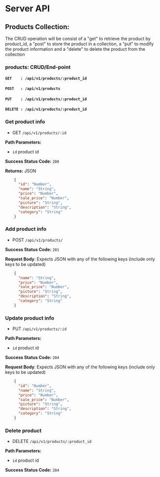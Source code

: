 # Server API

## Products Collection:
The CRUD operation will be consist of a "get" to retrieve the product by product_id, a "post" to store the product in a collection, a "put" to modify the product information and a "delete" to delete the product from the collection

### products: CRUD/End-point
#### ```GET    : /api/v1/products/:product_id```
#### ```POST   : /api/v1/products```
#### ```PUT    : /api/v1/products/:product_id```
#### ```DELETE : /api/v1/products/:product_id```

### Get product info
  * GET `/api/v1/products/:id`

**Path Parameters:**
  * `id` product id

**Success Status Code:** `200`

**Returns:** JSON

```json
    {
      "id": "Number",
      "name": "String",
      "price": "Number",
      "sale_price": "Number",
      "picture": "String",
      "description": "String",
      "category": "String"
    }
```

### Add product info
  * POST `/api/v1/products/`

**Success Status Code:** `201`

**Request Body**: Expects JSON with any of the following keys (include only keys to be updated)

```json
    {
      "name": "String",
      "price": "Number",
      "sale_price": "Number",
      "picture": "String",
      "description": "String",
      "category": "String"
    }
```

### Update product info
  * PUT `/api/v1/products/:id`

**Path Parameters:**
  * `id` product id

**Success Status Code:** `204`

**Request Body**: Expects JSON with any of the following keys (include only keys to be updated)

```json
    {
      "id": "Number",
      "name": "String",
      "price": "Number",
      "sale_price": "Number",
      "picture": "String",
      "description": "String",
      "category": "String"
    }
```

### Delete product
  * DELETE `/api/v1/products/:product_id`

**Path Parameters:**
  * `id` product id

**Success Status Code:** `204`

